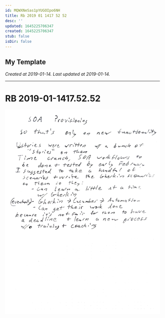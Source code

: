 ```yaml
---
id: MQWXNeSas1pYUGOIpo6NH
title: Rb 2019 01 1417 52 52
desc: ''
updated: 1645225706347
created: 1645225706347
stub: false
isDir: false
---
```

My Template
---

_Created at 2019-01-14._
_Last updated at 2019-01-14._




---

# RB 2019-01-1417.52.52


![RB 2019-01-1417.jpg](assets/RB-2019-01-1417.jpg)

